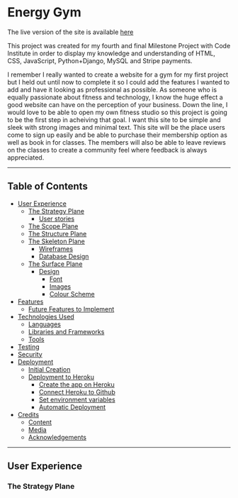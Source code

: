 # Energy Gym

The live version of the site is available [here]()

This project was created for my fourth and final Milestone Project with Code Institute in order to display my knowledge and understanding 
of HTML, CSS, JavaScript, Python+Django, MySQL and Stripe payments.

I remember I really wanted to create a website for a gym for my first project but I held out until now to complete it so I could add the features I wanted to add and have it looking as professional as possible. As someone who is equally passionate about fitness and technology, I know the huge effect a good website can have on the perception of your business. Down the line, I would love to be able to open my own fitness studio so this project is going to be the first step in acheiving that goal. I want this site to be simple and sleek with strong images and minimal text. This site will be the place users come to sign up easily and be able to purchase their membership option as well as book in for classes. The members will also be able to leave reviews on the classes to create a community feel where feedback is always appreciated.

---

## Table of Contents
* [User Experience](#User-Experience)
    * [The Strategy Plane](#The-Strategy-Plane)
        * [User stories](#User-Stories)
    * [The Scope Plane](#The-Scope-Plane)
    * [The Structure Plane](#The-Structure-Plane)
    * [The Skeleton Plane](#The-Skeleton-Plane)
        * [Wireframes](#Wireframes)
        * [Database Design](#Database-Schema)
    * [The Surface Plane](#The-Surface-Plane)
        * [Design](#Design)
            * [Font](#Font)
            * [Images](#Images)
            * [Colour Scheme](#colour-scheme)
* [Features](#Features)
    - [Future Features to Implement](#future-features-to-implement)
* [Technologies Used](#Technologies-Used)
    - [Languages](#languages)
    - [Libraries and Frameworks](#libraries-and-frameworks)
    - [Tools](#tools)
* [Testing](#testing)
* [Security](#security)
* [Deployment](#deployment)
    * [Initial Creation](#initial-creation)
    * [Deployment to Heroku](#deployment-to-heroku)
        - [Create the app on Heroku](#create-the-app-on-heroku)
        - [Connect Heroku to Github](#connect-heroku-to-github)
        - [Set environment variables](#set-environment-variables)
        - [Automatic Deployment](#automatic-deployment)
* [Credits](#credits)
    * [Content](#content)
    * [Media](#media)
    * [Acknowledgements](#acknowledgements)

--- 

## User Experience
### The Strategy Plane